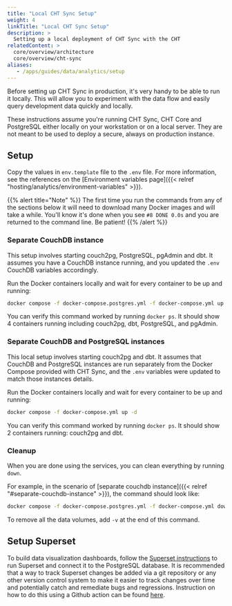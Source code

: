 ```yaml
---
title: "Local CHT Sync Setup"
weight: 4
linkTitle: "Local CHT Sync Setup"
description: >
  Setting up a local deployment of CHT Sync with the CHT
relatedContent: >
  core/overview/architecture
  core/overview/cht-sync
aliases:
   - /apps/guides/data/analytics/setup
---
```


Before setting up CHT Sync in production, it's very handy to be able to run it locally. This will allow you to experiment with the data flow and easily query development data quickly and locally. 

These instructions assume you're running CHT Sync, CHT Core and PostgreSQL either locally on your workstation or on a local server. They are not meant to be used to deploy a secure, always on production instance.

## Setup

Copy the values in `env.template` file to the `.env` file. For more information, see the references on the [Environment variables page]({{< relref "hosting/analytics/environment-variables" >}}).

{{% alert title="Note" %}}
The first time you run the commands from any of the sections below it will need to download many Docker images and will take a while. You'll know it's done when you see `#8 DONE 0.0s` and you are returned to the command line. Be patient!
{{% /alert %}}

### Separate CouchDB instance 
This setup involves starting couch2pg, PostgreSQL, pgAdmin and dbt. It assumes you have a CouchDB instance running, and you updated the `.env` CouchDB variables accordingly.

Run the Docker containers locally and wait for every container to be up and running:
```sh
docker compose -f docker-compose.postgres.yml -f docker-compose.yml up -d
```

You can verify this command worked by running `docker ps`. It should show 4 containers running including couch2pg, dbt, PostgreSQL, and pgAdmin.

### Separate CouchDB and PostgreSQL instances
This local setup involves starting couch2pg and dbt. It assumes that CouchDB and PostgreSQL instances are run separately from the Docker Compose provided with CHT Sync, and the `.env` variables were updated to match those instances details.

Run the Docker containers locally and wait for every container to be up and running:
```sh
docker compose -f docker-compose.yml up -d
```

You can verify this command worked by running `docker ps`. It should show 2 containers running: couch2pg and dbt.

### Cleanup
When you are done using the services, you can clean everything by running `down`.

For example, in the scenario of [separate couchdb instance]({{< relref "#separate-couchdb-instance" >}}), the command should look like:

```sh
docker compose -f docker-compose.postgres.yml -f docker-compose.yml down
```

To remove all the data volumes, add `-v` at the end of this command.

## Setup Superset
To build data visualization dashboards, follow the [Superset instructions](https://superset.apache.org/docs/installation/installing-superset-using-docker-compose/) to run Superset and connect it to the PostgreSQL database. It is recommended that a way to track Superset changes be added via a git repository or any other version control system to make it easier to track changes over time and potentially catch and remediate bugs and regressions. Instruction on how to do this using a Github action can be found [here](https://github.com/medic/cht-sync/blob/main/.github/actions/superset-backup/README.md).